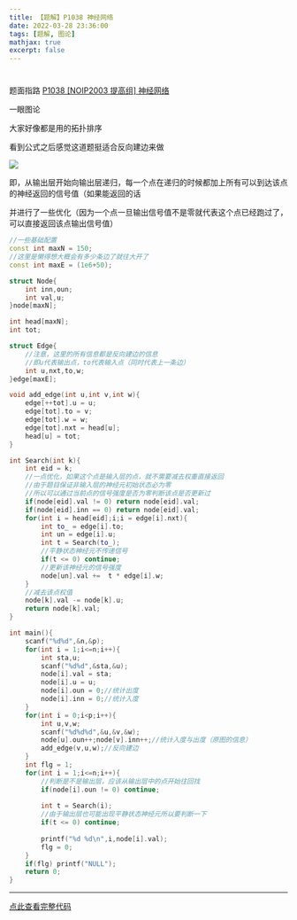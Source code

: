 ```yaml
---
title: 【题解】P1038 神经网络
date: 2022-03-28 23:36:00
tags: [题解, 图论]
mathjax: true
excerpt: false
---
```


#

题面指路 [P1038 [NOIP2003 提高组] 神经网络](https://www.luogu.com.cn/problem/P1038)

一眼图论

大家好像都是用的拓扑排序

看到公式之后感觉这道题挺适合反向建边来做

![](https://tuchuang01-burnling.oss-cn-hangzhou.aliyuncs.com/ImgForBlog/202207122100805.png)

即，从输出层开始向输出层递归，每一个点在递归的时候都加上所有可以到达该点的神经返回的信号值（如果能返回的话

并进行了一些优化（因为一个点一旦输出信号值不是零就代表这个点已经跑过了，可以直接返回该点输出信号值）

```cpp
//一些基础配置
const int maxN = 150;
//这里是懒得想大概会有多少条边了就往大开了
const int maxE = (1e6+50);

struct Node{
	int inn,oun;
	int val,u;
}node[maxN];

int head[maxN];
int tot;

struct Edge{
    //注意，这里的所有信息都是反向建边的信息
    //即u代表输出点，to代表输入点（同时代表上一条边）
	int u,nxt,to,w;
}edge[maxE];

void add_edge(int u,int v,int w){
	edge[++tot].u = u;
	edge[tot].to = v;
	edge[tot].w = w;
	edge[tot].nxt = head[u];
	head[u] = tot;
}
```

```cpp
int Search(int k){
	int eid = k;
    //一点优化，如果这个点是输入层的点，就不需要减去权重直接返回
    //由于题目保证非输入层的神经元初始状态必为零
    //所以可以通过当前点的信号强度是否为零判断该点是否更新过
	if(node[eid].val != 0) return node[eid].val;
	if(node[eid].inn == 0) return node[eid].val;
	for(int i = head[eid];i;i = edge[i].nxt){
		int to_ = edge[i].to;
		int un = edge[i].u;
		int t = Search(to_);
        //平静状态神经元不传递信号
		if(t <= 0) continue;
        //更新该神经元的信号强度
		node[un].val +=  t * edge[i].w;
	}
    //减去该点权值
	node[k].val -= node[k].u;
	return node[k].val;
}
```

```cpp
int main(){
	scanf("%d%d",&n,&p);
	for(int i = 1;i<=n;i++){
		int sta,u;
		scanf("%d%d",&sta,&u);
		node[i].val = sta;
		node[i].u = u;
		node[i].oun = 0;//统计出度
		node[i].inn = 0;//统计入度
	}
	for(int i = 0;i<p;i++){
		int u,v,w;
		scanf("%d%d%d",&u,&v,&w);
		node[u].oun++;node[v].inn++;//统计入度与出度（原图的信息）
		add_edge(v,u,w);//反向建边
	}
	int flg = 1;
	for(int i = 1;i<=n;i++){
        //判断是不是输出层，应该从输出层中的点开始往回找
		if(node[i].oun != 0) continue;
        
		int t = Search(i);
        //由于输出层也可能出现平静状态神经元所以要判断一下
		if(t <= 0) continue;
        
		printf("%d %d\n",i,node[i].val);
		flg = 0;
	}
	if(flg) printf("NULL");
	return 0;
}
```

---

[点此查看完整代码](https://github.com/gongxi-cn-ln-dl/tuchuang/blob/main/cppFiles/P1038.cpp)

